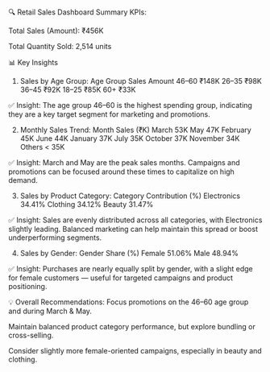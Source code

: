🔍 Retail Sales Dashboard Summary
KPIs:

Total Sales (Amount): ₹456K

Total Quantity Sold: 2,514 units

📊 Key Insights
1. Sales by Age Group:
Age Group	Sales Amount
46–60	₹148K
26–35	₹98K
36–45	₹92K
18–25	₹85K
60+	₹33K

✅ Insight:
The age group 46–60 is the highest spending group, indicating they are a key target segment for marketing and promotions.

2. Monthly Sales Trend:
Month	Sales (₹K)
March	53K
May	47K
February	45K
June	44K
January	37K
July	35K
October	37K
November	34K
Others	< 35K

✅ Insight:
March and May are the peak sales months. Campaigns and promotions can be focused around these times to capitalize on high demand.

3. Sales by Product Category:
Category	Contribution (%)
Electronics	34.41%
Clothing	34.12%
Beauty	31.47%

✅ Insight:
Sales are evenly distributed across all categories, with Electronics slightly leading. Balanced marketing can help maintain this spread or boost underperforming segments.

4. Sales by Gender:
Gender	Share (%)
Female	51.06%
Male	48.94%

✅ Insight:
Purchases are nearly equally split by gender, with a slight edge for female customers — useful for targeted campaigns and product positioning.

💡 Overall Recommendations:
Focus promotions on the 46–60 age group and during March & May.

Maintain balanced product category performance, but explore bundling or cross-selling.

Consider slightly more female-oriented campaigns, especially in beauty and clothing.


